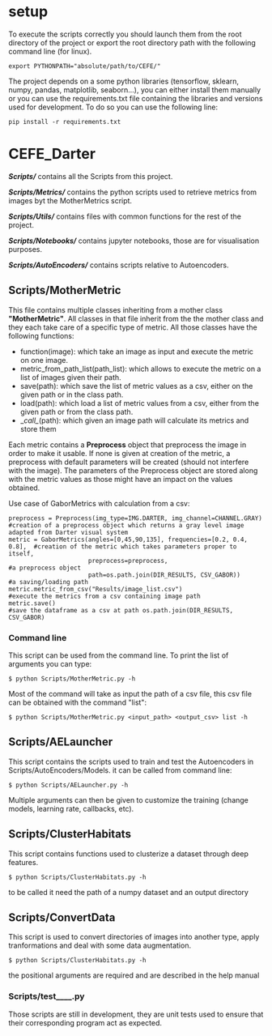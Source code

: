 # setup
To execute the scripts correctly you should launch them from the root directory of the project or export the root directory path with the following command line (for linux).
```
export PYTHONPATH="absolute/path/to/CEFE/"
```
The project depends on a some python libraries (tensorflow, sklearn, numpy, pandas, matplotlib, seaborn...), you can either install them  manually or you can use the requirements.txt file containing the libraries and versions used for development. To do so you can use the following line:
```
pip install -r requirements.txt
```

# CEFE_Darter
**_Scripts/_** contains all the Scripts from this project.
    
**_Scripts/Metrics/_** contains the python scripts used to retrieve metrics from images byt the MotherMetrics script.
    
**_Scripts/Utils/_** contains files with common functions for the rest of the project.
    
**_Scripts/Notebooks/_** contains jupyter notebooks, those are for visualisation purposes.
    
**_Scripts/AutoEncoders/_** contains scripts relative to Autoencoders. 

## Scripts/MotherMetric

This file contains multiple classes inheriting from a mother class __"MotherMetric"__. 
All classes in that file inherit from the the mother class and they each take care of a specific type of metric.
All those classes have the following functions:
* function(image): which take an image as input and execute the metric on one image.
* metric_from_path_list(path_list): which allows to execute the metric on a list of images given their path.
* save(path): which save the list of metric values as a csv, either on the given path or in the class path.
* load(path): which load a list of metric values from a csv, either from the given path or from the class path.
* \__call\__(path): which given an image path will calculate its metrics and store them

Each metric contains a __Preprocess__ object that preprocess the image in order to make it usable. If none is given at creation of the metric, a preprocess with default parameters will be created (should not interfere with the image).
The parameters of the Preprocess object are stored along with the metric values as those might have an impact on the values obtained.

Use case of GaborMetrics with calculation from a csv:

    preprocess = Preprocess(img_type=IMG.DARTER, img_channel=CHANNEL.GRAY)  #creation of a preprocess object which returns a gray level image adapted from Darter visual system
    metric = GaborMetrics(angles=[0,45,90,135], frequencies=[0.2, 0.4, 0.8],  #creation of the metric which takes parameters proper to itself,
                          preprocess=preprocess,                              #a preprocess object
                          path=os.path.join(DIR_RESULTS, CSV_GABOR))          #a saving/loading path  
    metric.metric_from_csv("Results/image_list.csv")                       #execute the metrics from a csv containing image path
    metric.save()                                                          #save the dataframe as a csv at path os.path.join(DIR_RESULTS, CSV_GABOR)
   
### Command line
This script can be used from the command line. To print the list of arguments you can type:
```
$ python Scripts/MotherMetric.py -h
```
Most of the command will take as input the path of a csv file, this csv file can be obtained with the command "list":
```
$ python Scripts/MotherMetric.py <input_path> <output_csv> list -h
```
    
## Scripts/AELauncher

This script contains the scripts used to train and test the Autoencoders in Scripts/AutoEncoders/Models.
it can be called from command line:
```
$ python Scripts/AELauncher.py -h
```
Multiple arguments can then be given to customize the training (change models, learning rate, callbacks, etc).
    
## Scripts/ClusterHabitats
 
This script contains functions used to clusterize a dataset through deep features.
```
$ python Scripts/ClusterHabitats.py -h
```
to be called it need the path of a numpy dataset and an output directory
    
## Scripts/ConvertData

This script is used to convert directories of images into another type, apply tranformations and deal with some data augmentation. 
```
$ python Scripts/ClusterHabitats.py -h
```
the positional arguments are required and are described in the help manual
    
### Scripts/test____.py
Those scripts are still in development, they are unit tests used to ensure that their corresponding program act as expected.
